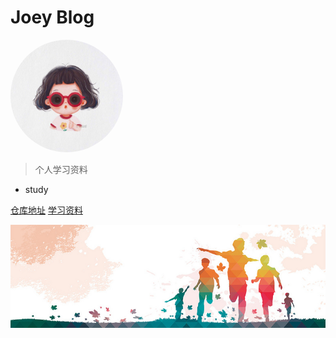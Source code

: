# Joey Blog

<img width="180px" style="border-radius: 50%" bor src="imgs/favicon.jpg">

> 个人学习资料

- study

[仓库地址](https://github.com/qianqia/Blog)
[学习资料](pages/资料简介.md)

![](imgs/bg.jpg)
